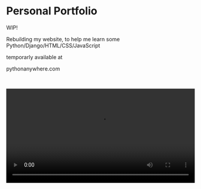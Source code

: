 # Personal Portfolio

WIP!

Rebuilding my website, to help me learn some Python/Django/HTML/CSS/JavaScript 

temporarly available at 

<p href="Kpow636.pythonanywhere.com">pythonanywhere.com</p>

<br>

<p align="center">
<video src="https://user-images.githubusercontent.com/80905013/210729932-e67051ab-31e3-48c3-918c-8b409ede5d89.mp4" align="center" width="100%">
</p>


